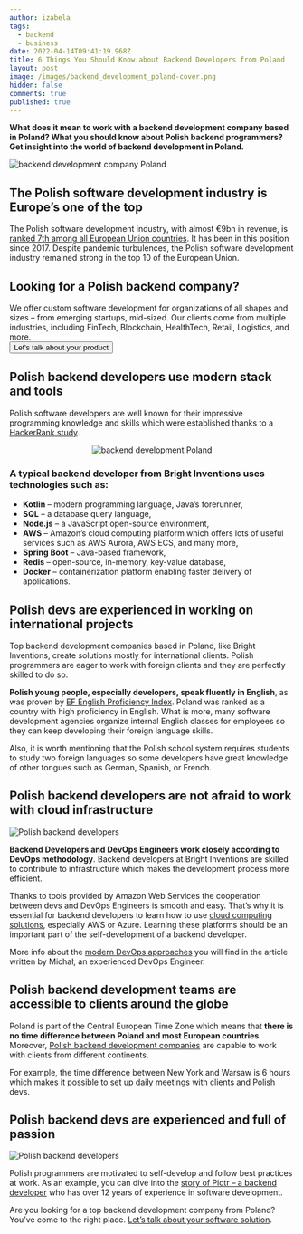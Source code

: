 ```yaml
---
author: izabela
tags:
  - backend
  - business
date: 2022-04-14T09:41:19.968Z
title: 6 Things You Should Know about Backend Developers from Poland
layout: post
image: /images/backend_development_poland-cover.png
hidden: false
comments: true
published: true
---
```

**What does it mean to work with a backend development company based in Poland? What you should know about Polish backend programmers? Get insight into the world of backend development in Poland.**

![backend development company Poland](/images/backend_development_poland-cover.png)

## The Polish software development industry is Europe’s one of the top

The Polish software development industry, with almost €9bn in revenue, is [ranked 7th among all European Union countries](https://www.ibisworld.com/poland/industry-statistics/software-development/3595/). It has been in this position since 2017. Despite pandemic turbulences, the Polish software development industry remained strong in the top 10 of the European Union.

<div class='block-button'><h2>Looking for a Polish backend company?</h2><div>We offer custom software development for organizations of all shapes and sizes – from emerging startups, mid-sized. Our clients come from multiple industries, including FinTech, Blockchain, HealthTech, Retail, Logistics, and more.</div><a href="/start-project"><button>Let's talk about your product</button></a></div>

## Polish backend developers use modern stack and tools

Polish software developers are well known for their impressive programming knowledge and skills which were established thanks to a [HackerRank study](https://blog.hackerrank.com/which-country-would-win-in-the-programming-olympics/). 

<center>

![backend development Poland](/images/hackerrank_polish_developers.png)

</center>

### A typical backend developer from Bright Inventions uses technologies such as:

* **Kotlin** – modern programming language, Java’s forerunner,
* **SQL** – a database query language,
* **Node.js** – a JavaScript open-source environment,
* **AWS** – Amazon’s cloud computing platform which offers lots of useful services such as AWS Aurora, AWS ECS, and many more,
* **Spring Boot** – Java-based framework,
* **Redis** – open-source, in-memory, key-value database,
* **Docker** – containerization platform enabling faster delivery of applications.

## Polish devs are experienced in working on international projects

Top backend development companies based in Poland, like Bright Inventions, create solutions mostly for international clients. Polish programmers are eager to work with foreign clients and they are perfectly skilled to do so.

**Polish young people, especially developers, speak fluently in English**, as was proven by [EF English Proficiency Index](https://www.ef.com/assetscdn/WIBIwq6RdJvcD9bc8RMd/cefcom-epi-site/reports/2021/ef-epi-2021-english.pdf). Poland was ranked as a country with high proficiency in English. What is more, many software development agencies organize internal English classes for employees so they can keep developing their foreign language skills.

Also, it is worth mentioning that the Polish school system requires students to study two foreign languages so some developers have great knowledge of other tongues such as German, Spanish, or French.

## Polish backend developers are not afraid to work with cloud infrastructure

![Polish backend developers](/images/cloud-remote-devops.png)

**Backend Developers and DevOps Engineers work closely according to DevOps methodology**. Backend developers at Bright Inventions are skilled to contribute to infrastructure which makes the development process more efficient. 

Thanks to tools provided by Amazon Web Services the cooperation between devs and DevOps Engineers is smooth and easy. That’s why it is essential for backend developers to learn how to use [cloud computing solutions](/our-areas/cloud-services), especially AWS or Azure. Learning these platforms should be an important part of the self-development of a backend developer.

More info about the [modern DevOps approaches](/blog/road-to-devops-how-tools-like-aws-cdk-help-with-devops-transition/) you will find in the article written by Michał, an experienced DevOps Engineer.

## Polish backend development teams are accessible to clients around the globe

Poland is part of the Central European Time Zone which means that **there is no time difference between Poland and most European countries**. Moreover, [Polish backend development companies](/) are capable to work with clients from different continents. 

For example, the time difference between New York and Warsaw is 6 hours which makes it possible to set up daily meetings with clients and Polish devs. 

## Polish backend devs are experienced and full of passion

![Polish backend developers](/images/blogpost_brightstory_piotr_b3.png)

Polish programmers are motivated to self-develop and follow best practices at work. As an example, you can dive into the [story of Piotr – a backend developer](/blog/piotr-team-leader-technology-evangelist) who has over 12 years of experience in software development.

Are you looking for a top backend development company from Poland? You’ve come to the right place. [Let’s talk about your software solution](/start-project).